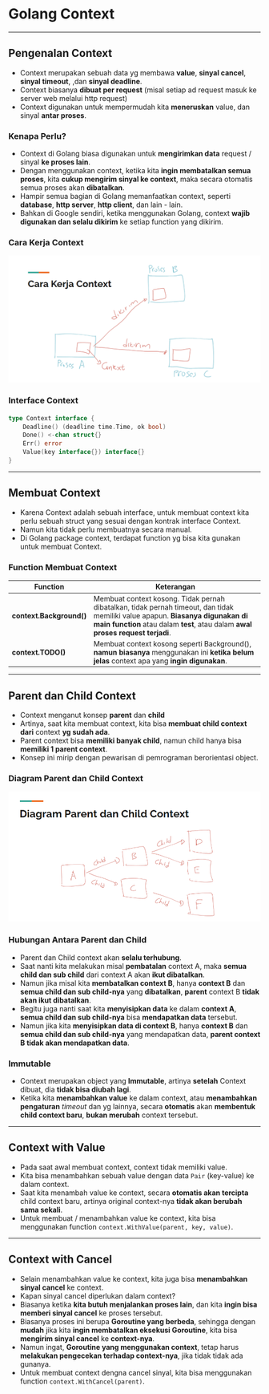 # Golang Context

---
## Pengenalan Context
- Context merupakan sebuah data yg membawa **value**, **sinyal cancel**, **sinyal timeout**, ,dan **sinyal deadline**.
- Context biasanya **dibuat per request** (misal setiap ad request masuk ke server web melalui http request)
- Context digunakan untuk mempermudah kita **meneruskan** value, dan sinyal **antar proses**.

### Kenapa Perlu?
- Context di Golang biasa digunakan untuk **mengirimkan data** request / sinyal **ke proses lain**.
- Dengan menggunakan context, ketika kita **ingin membatalkan semua proses**, kita **cukup mengirim sinyal ke context**, maka secara otomatis semua proses akan **dibatalkan**.
- Hampir semua bagian di Golang memanfaatkan context, seperti **database**, **http server**, **http client**, dan lain - lain.
- Bahkan di Google sendiri, ketika menggunakan Golang, context **wajib digunakan dan selalu dikirim** ke setiap function yang dikirim.


### Cara Kerja Context
![Cara kerja context](./assets/1.png)

### Interface Context
```go
type Context interface {
	Deadline() (deadline time.Time, ok bool)
	Done() <-chan struct{}
	Err() error
	Value(key interface{}) interface{}
}
```

---

## Membuat Context
- Karena Context adalah sebuah interface, untuk membuat context kita perlu sebuah struct yang sesuai dengan kontrak interface Context.
- Namun kita tidak perlu membuatnya secara manual.
- Di Golang package context, terdapat function yg bisa kita gunakan untuk membuat Context.

### Function Membuat Context
| Function | Keterangan|
| -------- | --------- |
| **context.Background()** | Membuat context kosong. Tidak pernah dibatalkan, tidak pernah timeout, dan tidak memiliki value apapun. **Biasanya digunakan di main function** atau dalam **test**, atau dalam **awal proses request terjadi**. |
| **context.TODO()** | Membuat context kosong seperti Background(), **namun biasanya** menggunakan ini **ketika belum jelas** context apa yang **ingin digunakan**. |

---

## Parent dan Child Context
- Context menganut konsep **parent** dan **child**
- Artinya, saat kita membuat context, kita bisa **membuat child context dari** context **yg sudah ada**.
- Parent context bisa **memiliki banyak child**, namun child hanya bisa **memiliki 1 parent context**.
- Konsep ini mirip dengan pewarisan di pemrograman berorientasi object.

### Diagram Parent dan Child Context
![Diagram](./assets/2.png)

### Hubungan Antara Parent dan Child
- Parent dan Child context akan **selalu terhubung**.
- Saat nanti kita melakukan misal **pembatalan** context A, maka **semua child dan sub child** dari context A akan **ikut dibatalkan**.
- Namun jika misal kita **membatalkan context B**, hanya **context B** dan **semua child dan sub child-nya** yang **dibatalkan**, **parent** context B **tidak akan ikut dibatalkan**.
- Begitu juga nanti saat kita **menyisipkan data** ke dalam **context A**, **semua child dan sub child-nya** bisa **mendapatkan data** tersebut.
- Namun jika kita **menyisipkan data di context B**, hanya **context B** dan **semua child dan sub child-nya** yang mendapatkan data, **parent context B tidak akan mendapatkan data**.

### Immutable
- Context merupakan object yang **Immutable**, artinya **setelah** Context dibuat, dia **tidak bisa diubah lagi**.
- Ketika kita **menambahkan value** ke dalam context, atau **menambahkan pengaturan** _timeout_ dan yg lainnya, secara **otomatis** akan **membentuk child context baru**, **bukan merubah** context tersebut.

---

## Context with Value
- Pada saat awal membuat context, context tidak memiliki value.
- Kita bisa menambahkan sebuah value dengan data `Pair` (key-value) ke dalam context.
- Saat kita menambah value ke context, secara **otomatis akan tercipta** child context baru, artinya original context-nya **tidak akan berubah sama sekali**.
- Untuk membuat / menambahkan value ke context, kita bisa menggunakan function `context.WithValue(parent, key, value)`.

---

## Context with Cancel
- Selain menambahkan value ke context, kita juga bisa **menambahkan sinyal cancel** ke context.
- Kapan sinyal cancel diperlukan dalam context?
- Biasanya ketika **kita butuh menjalankan proses lain**, dan kita **ingin bisa memberi sinyal cancel** ke proses tersebut.
- Biasanya proses ini berupa **Goroutine yang berbeda**, sehingga dengan **mudah** jika kita **ingin membatalkan eksekusi Goroutine**, kita bisa **mengirim sinyal cancel** ke **context-nya**.
- Namun ingat, **Goroutine yang menggunakan context**, tetap harus **melakukan pengecekan terhadap context-nya**, jika tidak tidak ada gunanya.
- Untuk membuat context dengna cancel sinyal, kita bisa menggunakan function `context.WithCancel(parent)`.